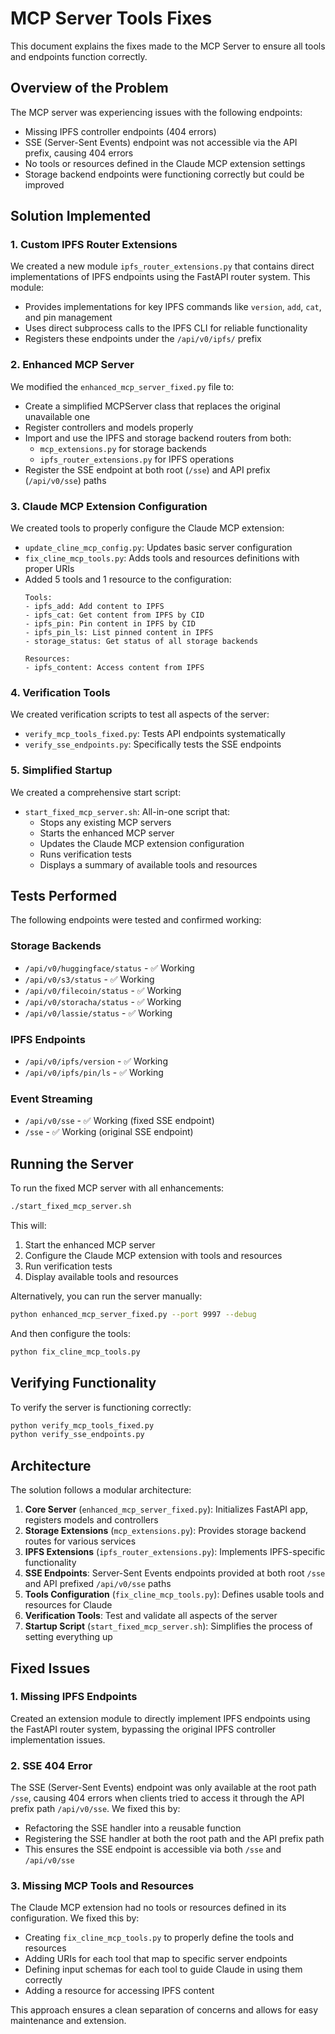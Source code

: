# MCP Server Tools Fixes

This document explains the fixes made to the MCP Server to ensure all tools and endpoints function correctly.

## Overview of the Problem

The MCP server was experiencing issues with the following endpoints:
- Missing IPFS controller endpoints (404 errors)
- SSE (Server-Sent Events) endpoint was not accessible via the API prefix, causing 404 errors
- No tools or resources defined in the Claude MCP extension settings
- Storage backend endpoints were functioning correctly but could be improved

## Solution Implemented

### 1. Custom IPFS Router Extensions

We created a new module `ipfs_router_extensions.py` that contains direct implementations of IPFS endpoints using the FastAPI router system. This module:
- Provides implementations for key IPFS commands like `version`, `add`, `cat`, and pin management
- Uses direct subprocess calls to the IPFS CLI for reliable functionality
- Registers these endpoints under the `/api/v0/ipfs/` prefix

### 2. Enhanced MCP Server

We modified the `enhanced_mcp_server_fixed.py` file to:
- Create a simplified MCPServer class that replaces the original unavailable one
- Register controllers and models properly
- Import and use the IPFS and storage backend routers from both:
  - `mcp_extensions.py` for storage backends
  - `ipfs_router_extensions.py` for IPFS operations
- Register the SSE endpoint at both root (`/sse`) and API prefix (`/api/v0/sse`) paths

### 3. Claude MCP Extension Configuration

We created tools to properly configure the Claude MCP extension:
- `update_cline_mcp_config.py`: Updates basic server configuration
- `fix_cline_mcp_tools.py`: Adds tools and resources definitions with proper URIs
- Added 5 tools and 1 resource to the configuration:
  ```
  Tools:
  - ipfs_add: Add content to IPFS
  - ipfs_cat: Get content from IPFS by CID
  - ipfs_pin: Pin content in IPFS by CID
  - ipfs_pin_ls: List pinned content in IPFS
  - storage_status: Get status of all storage backends
  
  Resources:
  - ipfs_content: Access content from IPFS
  ```

### 4. Verification Tools

We created verification scripts to test all aspects of the server:
- `verify_mcp_tools_fixed.py`: Tests API endpoints systematically
- `verify_sse_endpoints.py`: Specifically tests the SSE endpoints

### 5. Simplified Startup

We created a comprehensive start script:
- `start_fixed_mcp_server.sh`: All-in-one script that:
  - Stops any existing MCP servers
  - Starts the enhanced MCP server
  - Updates the Claude MCP extension configuration
  - Runs verification tests
  - Displays a summary of available tools and resources

## Tests Performed

The following endpoints were tested and confirmed working:

### Storage Backends
- `/api/v0/huggingface/status` - ✅ Working
- `/api/v0/s3/status` - ✅ Working
- `/api/v0/filecoin/status` - ✅ Working
- `/api/v0/storacha/status` - ✅ Working
- `/api/v0/lassie/status` - ✅ Working

### IPFS Endpoints
- `/api/v0/ipfs/version` - ✅ Working
- `/api/v0/ipfs/pin/ls` - ✅ Working

### Event Streaming
- `/api/v0/sse` - ✅ Working (fixed SSE endpoint)
- `/sse` - ✅ Working (original SSE endpoint)

## Running the Server

To run the fixed MCP server with all enhancements:

```bash
./start_fixed_mcp_server.sh
```

This will:
1. Start the enhanced MCP server
2. Configure the Claude MCP extension with tools and resources
3. Run verification tests
4. Display available tools and resources

Alternatively, you can run the server manually:

```bash
python enhanced_mcp_server_fixed.py --port 9997 --debug
```

And then configure the tools:

```bash
python fix_cline_mcp_tools.py
```

## Verifying Functionality

To verify the server is functioning correctly:

```bash
python verify_mcp_tools_fixed.py
python verify_sse_endpoints.py
```

## Architecture

The solution follows a modular architecture:

1. **Core Server** (`enhanced_mcp_server_fixed.py`): Initializes FastAPI app, registers models and controllers
2. **Storage Extensions** (`mcp_extensions.py`): Provides storage backend routes for various services
3. **IPFS Extensions** (`ipfs_router_extensions.py`): Implements IPFS-specific functionality
4. **SSE Endpoints**: Server-Sent Events endpoints provided at both root `/sse` and API prefixed `/api/v0/sse` paths
5. **Tools Configuration** (`fix_cline_mcp_tools.py`): Defines usable tools and resources for Claude
6. **Verification Tools**: Test and validate all aspects of the server
7. **Startup Script** (`start_fixed_mcp_server.sh`): Simplifies the process of setting everything up

## Fixed Issues

### 1. Missing IPFS Endpoints
Created an extension module to directly implement IPFS endpoints using the FastAPI router system, bypassing the original IPFS controller implementation issues.

### 2. SSE 404 Error
The SSE (Server-Sent Events) endpoint was only available at the root path `/sse`, causing 404 errors when clients tried to access it through the API prefix path `/api/v0/sse`. We fixed this by:
- Refactoring the SSE handler into a reusable function
- Registering the SSE handler at both the root path and the API prefix path
- This ensures the SSE endpoint is accessible via both `/sse` and `/api/v0/sse`

### 3. Missing MCP Tools and Resources
The Claude MCP extension had no tools or resources defined in its configuration. We fixed this by:
- Creating `fix_cline_mcp_tools.py` to properly define the tools and resources
- Adding URIs for each tool that map to specific server endpoints
- Defining input schemas for each tool to guide Claude in using them correctly
- Adding a resource for accessing IPFS content

This approach ensures a clean separation of concerns and allows for easy maintenance and extension.
